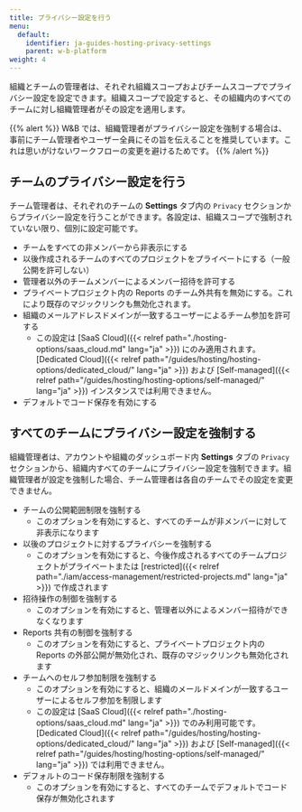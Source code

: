 ```yaml
---
title: プライバシー設定を行う
menu:
  default:
    identifier: ja-guides-hosting-privacy-settings
    parent: w-b-platform
weight: 4
---
```


組織とチームの管理者は、それぞれ組織スコープおよびチームスコープでプライバシー設定を設定できます。組織スコープで設定すると、その組織内のすべてのチームに対し組織管理者がその設定を適用します。

{{% alert %}}
W&B では、組織管理者がプライバシー設定を強制する場合は、事前にチーム管理者やユーザー全員にその旨を伝えることを推奨しています。これは思いがけないワークフローの変更を避けるためです。
{{% /alert %}}

## チームのプライバシー設定を行う

チーム管理者は、それぞれのチームの **Settings** タブ内の `Privacy` セクションからプライバシー設定を行うことができます。各設定は、組織スコープで強制されていない限り、個別に設定可能です。

* チームをすべての非メンバーから非表示にする
* 以後作成されるチームのすべてのプロジェクトをプライベートにする（一般公開を許可しない）
* 管理者以外のチームメンバーによるメンバー招待を許可する
* プライベートプロジェクト内の Reports のチーム外共有を無効にする。これにより既存のマジックリンクも無効化されます。
* 組織のメールアドレスドメインが一致するユーザーによるチーム参加を許可する
    * この設定は [SaaS Cloud]({{< relref path="./hosting-options/saas_cloud.md" lang="ja" >}}) にのみ適用されます。[Dedicated Cloud]({{< relref path="/guides/hosting/hosting-options/dedicated_cloud/" lang="ja" >}}) および [Self-managed]({{< relref path="/guides/hosting/hosting-options/self-managed/" lang="ja" >}}) インスタンスでは利用できません。
* デフォルトでコード保存を有効にする

## すべてのチームにプライバシー設定を強制する

組織管理者は、アカウントや組織のダッシュボード内 **Settings** タブの `Privacy` セクションから、組織内すべてのチームにプライバシー設定を強制できます。組織管理者が設定を強制した場合、チーム管理者は各自のチームでその設定を変更できません。

* チームの公開範囲制限を強制する
    * このオプションを有効にすると、すべてのチームが非メンバーに対して非表示になります
* 以後のプロジェクトに対するプライバシーを強制する
    * このオプションを有効にすると、今後作成されるすべてのチームプロジェクトがプライベートまたは [restricted]({{< relref path="./iam/access-management/restricted-projects.md" lang="ja" >}}) で作成されます
* 招待操作の制御を強制する
    * このオプションを有効にすると、管理者以外によるメンバー招待ができなくなります
* Reports 共有の制御を強制する
    * このオプションを有効にすると、プライベートプロジェクト内の Reports の外部公開が無効化され、既存のマジックリンクも無効化されます
* チームへのセルフ参加制限を強制する
    * このオプションを有効にすると、組織のメールドメインが一致するユーザーによるセルフ参加を制限します
    * この設定は [SaaS Cloud]({{< relref path="./hosting-options/saas_cloud.md" lang="ja" >}}) でのみ利用可能です。[Dedicated Cloud]({{< relref path="/guides/hosting/hosting-options/dedicated_cloud/" lang="ja" >}}) および [Self-managed]({{< relref path="/guides/hosting/hosting-options/self-managed/" lang="ja" >}}) では利用できません。
* デフォルトのコード保存制限を強制する
    * このオプションを有効にすると、すべてのチームでデフォルトでコード保存が無効化されます